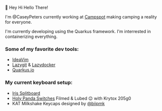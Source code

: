 :wave: Hey Hi Hello There!

I'm @CaseyPeters currently working at [Campspot](https://www.campspot.com) making camping a reality for everyone.

I'm currently developing using the Quarkus framework.
I'm interrested in containerizing everything.

### Some of my favorite dev tools:
- [IdeaVim](https://plugins.jetbrains.com/plugin/164-ideavim)
- [Lazygit](https://github.com/jesseduffield/lazygit) & [Lazydocker](https://github.com/jesseduffield/lazydocker)
- [Quarkus.io](https://quarkus.io/)

### My current keyboard setup:
- [Iris Splitboard](https://keeb.io/collections/iris-split-ergonomic-keyboard)
- [Holy Panda Switches](https://drop.com/buy/drop-invyr-holy-panda-mechanical-switches) Filmed & Lubed :wink: with Krytox 205g0
- KAT Milkshake Keycaps designed by [@biipmk](https://www.instagram.com/biipmk/?hl=en)

<!---
CaseyPeters/CaseyPeters is a ✨ special ✨ repository because its `README.md` (this file) appears on your GitHub profile.
You can click the Preview link to take a look at your changes.
--->

